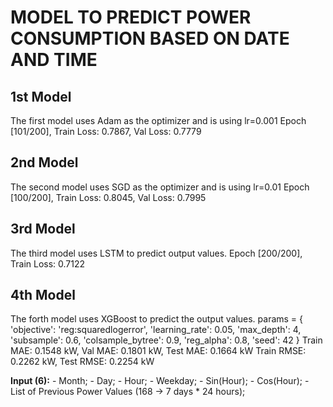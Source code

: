 # MODEL TO PREDICT POWER CONSUMPTION BASED ON DATE AND TIME

## 1st Model

The first model uses Adam as the optimizer and is using lr=0.001
Epoch [101/200], Train Loss: 0.7867, Val Loss: 0.7779


## 2nd Model

The second model uses SGD as the optimizer and is using lr=0.01
Epoch [100/200], Train Loss: 0.8045, Val Loss: 0.7995


## 3rd Model

The third model uses LSTM to predict output values.
Epoch [200/200], Train Loss: 0.7122


## 4th Model

The forth model uses XGBoost to predict the output values.
params = {
    'objective': 'reg:squaredlogerror',
    'learning_rate': 0.05,
    'max_depth': 4,
    'subsample': 0.6,
    'colsample_bytree': 0.9,
    'reg_alpha': 0.8,
    'seed': 42
}
Train MAE: 0.1548 kW, Val MAE: 0.1801 kW, Test MAE: 0.1664 kW
Train RMSE: 0.2262 kW, Test RMSE: 0.2254 kW

**Input (6):**
    - Month;
    - Day;
    - Hour;
    - Weekday;
    - Sin(Hour);
    - Cos(Hour);
    - List of Previous Power Values (168 -> 7 days * 24 hours);